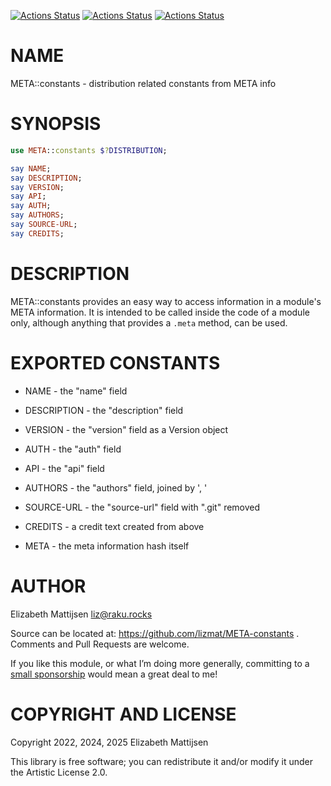 [![Actions Status](https://github.com/lizmat/META-constants/actions/workflows/linux.yml/badge.svg)](https://github.com/lizmat/META-constants/actions) [![Actions Status](https://github.com/lizmat/META-constants/actions/workflows/macos.yml/badge.svg)](https://github.com/lizmat/META-constants/actions) [![Actions Status](https://github.com/lizmat/META-constants/actions/workflows/windows.yml/badge.svg)](https://github.com/lizmat/META-constants/actions)

NAME
====

META::constants - distribution related constants from META info

SYNOPSIS
========

```raku
use META::constants $?DISTRIBUTION;

say NAME;
say DESCRIPTION;
say VERSION;
say API;
say AUTH;
say AUTHORS;
say SOURCE-URL;
say CREDITS;
```

DESCRIPTION
===========

META::constants provides an easy way to access information in a module's META information. It is intended to be called inside the code of a module only, although anything that provides a `.meta` method, can be used.

EXPORTED CONSTANTS
==================

  * NAME - the "name" field

  * DESCRIPTION - the "description" field

  * VERSION - the "version" field as a Version object

  * AUTH - the "auth" field

  * API - the "api" field

  * AUTHORS - the "authors" field, joined by ', '

  * SOURCE-URL - the "source-url" field with ".git" removed

  * CREDITS - a credit text created from above

  * META - the meta information hash itself

AUTHOR
======

Elizabeth Mattijsen <liz@raku.rocks>

Source can be located at: https://github.com/lizmat/META-constants . Comments and Pull Requests are welcome.

If you like this module, or what I’m doing more generally, committing to a [small sponsorship](https://github.com/sponsors/lizmat/) would mean a great deal to me!

COPYRIGHT AND LICENSE
=====================

Copyright 2022, 2024, 2025 Elizabeth Mattijsen

This library is free software; you can redistribute it and/or modify it under the Artistic License 2.0.

